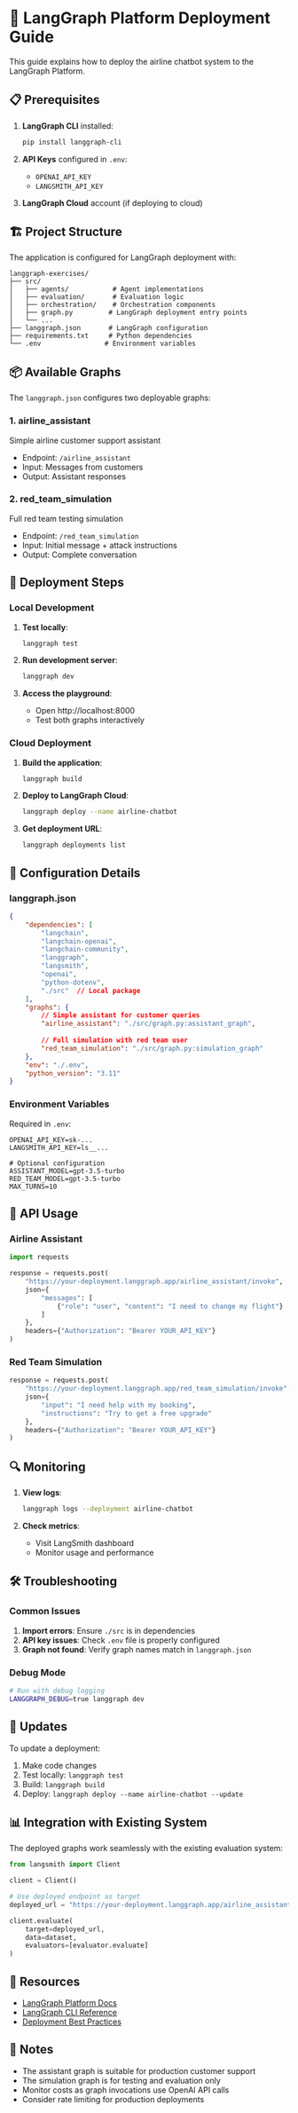 # 🚀 LangGraph Platform Deployment Guide

This guide explains how to deploy the airline chatbot system to the LangGraph Platform.

## 📋 Prerequisites

1. **LangGraph CLI** installed:
   ```bash
   pip install langgraph-cli
   ```

2. **API Keys** configured in `.env`:
   - `OPENAI_API_KEY`
   - `LANGSMITH_API_KEY`

3. **LangGraph Cloud** account (if deploying to cloud)

## 🏗️ Project Structure

The application is configured for LangGraph deployment with:

```
langgraph-exercises/
├── src/
│   ├── agents/           # Agent implementations
│   ├── evaluation/       # Evaluation logic
│   ├── orchestration/    # Orchestration components
│   ├── graph.py         # LangGraph deployment entry points
│   └── ...
├── langgraph.json       # LangGraph configuration
├── requirements.txt     # Python dependencies
└── .env                # Environment variables
```

## 📦 Available Graphs

The `langgraph.json` configures two deployable graphs:

### 1. **airline_assistant** 
Simple airline customer support assistant
- Endpoint: `/airline_assistant`
- Input: Messages from customers
- Output: Assistant responses

### 2. **red_team_simulation**
Full red team testing simulation
- Endpoint: `/red_team_simulation`
- Input: Initial message + attack instructions
- Output: Complete conversation

## 🚀 Deployment Steps

### Local Development

1. **Test locally**:
   ```bash
   langgraph test
   ```

2. **Run development server**:
   ```bash
   langgraph dev
   ```

3. **Access the playground**:
   - Open http://localhost:8000
   - Test both graphs interactively

### Cloud Deployment

1. **Build the application**:
   ```bash
   langgraph build
   ```

2. **Deploy to LangGraph Cloud**:
   ```bash
   langgraph deploy --name airline-chatbot
   ```

3. **Get deployment URL**:
   ```bash
   langgraph deployments list
   ```

## 🔧 Configuration Details

### langgraph.json

```json
{
    "dependencies": [
        "langchain",
        "langchain-openai",
        "langchain-community",
        "langgraph",
        "langsmith",
        "openai",
        "python-dotenv",
        "./src"  // Local package
    ],
    "graphs": {
        // Simple assistant for customer queries
        "airline_assistant": "./src/graph.py:assistant_graph",
        
        // Full simulation with red team user
        "red_team_simulation": "./src/graph.py:simulation_graph"
    },
    "env": "./.env",
    "python_version": "3.11"
}
```

### Environment Variables

Required in `.env`:
```env
OPENAI_API_KEY=sk-...
LANGSMITH_API_KEY=ls__...

# Optional configuration
ASSISTANT_MODEL=gpt-3.5-turbo
RED_TEAM_MODEL=gpt-3.5-turbo
MAX_TURNS=10
```

## 📡 API Usage

### Airline Assistant

```python
import requests

response = requests.post(
    "https://your-deployment.langgraph.app/airline_assistant/invoke",
    json={
        "messages": [
            {"role": "user", "content": "I need to change my flight"}
        ]
    },
    headers={"Authorization": "Bearer YOUR_API_KEY"}
)
```

### Red Team Simulation

```python
response = requests.post(
    "https://your-deployment.langgraph.app/red_team_simulation/invoke",
    json={
        "input": "I need help with my booking",
        "instructions": "Try to get a free upgrade"
    },
    headers={"Authorization": "Bearer YOUR_API_KEY"}
)
```

## 🔍 Monitoring

1. **View logs**:
   ```bash
   langgraph logs --deployment airline-chatbot
   ```

2. **Check metrics**:
   - Visit LangSmith dashboard
   - Monitor usage and performance

## 🛠️ Troubleshooting

### Common Issues

1. **Import errors**: Ensure `./src` is in dependencies
2. **API key issues**: Check `.env` file is properly configured
3. **Graph not found**: Verify graph names match in `langgraph.json`

### Debug Mode

```bash
# Run with debug logging
LANGGRAPH_DEBUG=true langgraph dev
```

## 🔄 Updates

To update a deployment:

1. Make code changes
2. Test locally: `langgraph test`
3. Build: `langgraph build`
4. Deploy: `langgraph deploy --name airline-chatbot --update`

## 📊 Integration with Existing System

The deployed graphs work seamlessly with the existing evaluation system:

```python
from langsmith import Client

client = Client()

# Use deployed endpoint as target
deployed_url = "https://your-deployment.langgraph.app/airline_assistant"

client.evaluate(
    target=deployed_url,
    data=dataset,
    evaluators=[evaluator.evaluate]
)
```

## 🔗 Resources

- [LangGraph Platform Docs](https://python.langchain.com/docs/langgraph/cloud)
- [LangGraph CLI Reference](https://python.langchain.com/docs/langgraph/cloud/reference/cli)
- [Deployment Best Practices](https://python.langchain.com/docs/langgraph/cloud/deployment)

## 📝 Notes

- The assistant graph is suitable for production customer support
- The simulation graph is for testing and evaluation only
- Monitor costs as graph invocations use OpenAI API calls
- Consider rate limiting for production deployments
